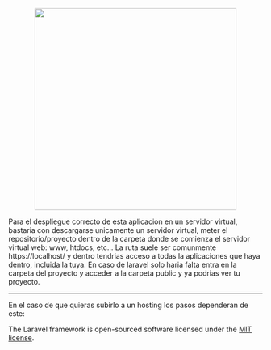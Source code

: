 <p align="center"><a href="https://laravel.com" target="_blank"><img src="https://raw.githubusercontent.com/laravel/art/master/logo-lockup/5%20SVG/2%20CMYK/1%20Full%20Color/laravel-logolockup-cmyk-red.svg" width="400"></a></p>

Para el despliegue correcto de esta aplicacion en un servidor virtual, bastaria con descargarse unicamente un servidor virtual, meter el repositorio/proyecto dentro de la carpeta donde se comienza el servidor virtual web: www, htdocs, etc... 
La ruta suele ser comunmente https://localhost/ y dentro tendrias acceso a todas la aplicaciones que haya dentro, incluida la tuya. En caso de laravel solo haria falta entra en la carpeta del proyecto y acceder a la carpeta public y ya podrias ver tu proyecto.

-----------------------------------------

En el caso de que quieras subirlo a un hosting los pasos dependeran de este:


The Laravel framework is open-sourced software licensed under the [MIT license](https://opensource.org/licenses/MIT).
